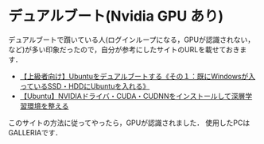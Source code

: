 # デュアルブート(Nvidia GPU あり)

デュアルブートで躓いている人(ログインループになる，GPUが認識されない，など)が多い印象だったので，自分が参考にしたサイトのURLを載せておきます．
- [【上級者向け】Ubuntuをデュアルブートする《その１：既にWindowsが入っているSSD・HDDにUbuntuを入れる》](https://guminote.sakura.ne.jp/archives/233)  
- [【Ubuntu】NVIDIAドライバ・CUDA・CUDNNをインストールして深層学習環境を整える](https://guminote.sakura.ne.jp/archives/328)  

このサイトの方法に従ってやったら，GPUが認識されました．
使用したPCはGALLERIAです．
